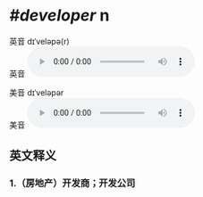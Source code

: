 # ***\#developer*** n
英音 dɪˈveləpə(r)  
英音
<audio src="./media/developer1_AAC.aac" controls="controls"></audio>

美音 dɪˈveləpər  
美音
<audio src="./media/developer2_AAC.aac" controls="controls"></audio>



  

英文释义
---
### 1.**（房地产）开发商；开发公司**  



